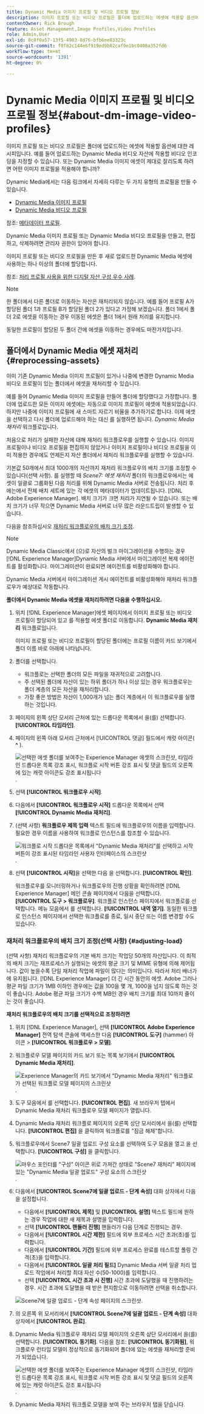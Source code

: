 ```yaml
---
title: Dynamic Media 이미지 프로필 및 비디오 프로필 정보
description: 이미지 프로필 또는 비디오 프로필은 폴더에 업로드하는 에셋에 적용할 옵션에 대한 레시피입니다. 예를 들어 업로드하는 Dynamic Media 비디오 자산에 적용할 비디오 인코딩을 지정할 수 있습니다. 또는 Dynamic Media 이미지 에셋이 제대로 잘리도록 하려면 어떤 이미지 프로필을 적용해야 합니까?
contentOwner: Rick Brough
feature: Asset Management,Image Profiles,Video Profiles
role: Admin,User
exl-id: 8c8f0a57-13f5-4903-8d76-bfb6ee83323c
source-git-commit: f9f82c144e6f919ed9b82caf9e1bc0408a352fd6
workflow-type: tm+mt
source-wordcount: '1391'
ht-degree: 0%

---
```


# Dynamic Media 이미지 프로필 및 비디오 프로필 정보{#about-dm-image-video-profiles}

이미지 프로필 또는 비디오 프로필은 폴더에 업로드하는 에셋에 적용할 옵션에 대한 레시피입니다. 예를 들어 업로드하는 Dynamic Media 비디오 자산에 적용할 비디오 인코딩을 지정할 수 있습니다. 또는 Dynamic Media 이미지 에셋이 제대로 잘리도록 하려면 어떤 이미지 프로필을 적용해야 합니까?

Dynamic Media에서는 다음 링크에서 자세히 다루는 두 가지 유형의 프로필을 만들 수 있습니다.

* [Dynamic Media 이미지 프로필](/help/assets/dynamic-media/image-profiles.md)
* [Dynamic Media 비디오 프로필](/help/assets/dynamic-media/video-profiles.md)

참조: [메타데이터 프로필](/help/assets/metadata-profiles.md).

Dynamic Media 이미지 프로필 또는 Dynamic Media 비디오 프로필을 만들고, 편집하고, 삭제하려면 관리자 권한이 있어야 합니다.

이미지 프로필 또는 비디오 프로필을 만든 후 새로 업로드한 Dynamic Media 에셋에 사용하는 하나 이상의 폴더에 할당합니다.

참조: [처리 프로필 사용을 위한 디지털 자산 구성 우수 사례](/help/assets/organize-assets.md).


>[!NOTE]
>
>한 폴더에서 다른 폴더로 이동하는 자산은 재처리되지 않습니다. 예를 들어 프로필 A가 할당된 폴더 1과 프로필 B가 할당된 폴더 2가 있다고 가정해 보겠습니다. 폴더 1에서 폴더 2로 에셋을 이동하는 경우 이동된 에셋은 폴더 1에서 원래 처리를 유지합니다.
>
>동일한 프로필이 할당된 두 폴더 간에 에셋을 이동하는 경우에도 마찬가지입니다.

## 폴더에서 Dynamic Media 에셋 재처리 {#reprocessing-assets}

이미 기존 Dynamic Media 이미지 프로필이 있거나 나중에 변경한 Dynamic Media 비디오 프로필이 있는 폴더에서 에셋을 재처리할 수 있습니다.

예를 들어 Dynamic Media 이미지 프로필을 만들어 폴더에 할당했다고 가정합니다. 폴더에 업로드한 모든 이미지 에셋에는 자동으로 이미지 프로필이 에셋에 적용되었습니다. 하지만 나중에 이미지 프로필에 새 스마트 자르기 비율을 추가하기로 합니다. 이제 에셋을 선택하고 다시 폴더에 업로드해야 하는 대신 를 실행하면 됩니다. *Dynamic Media 재처리* 워크플로입니다.

처음으로 처리가 실패한 자산에 대해 재처리 워크플로우를 실행할 수 있습니다. 이미지 프로필이나 비디오 프로필을 편집하지 않았거나 이미지 프로필이나 비디오 프로필을 이미 적용한 경우에도 언제든지 자산 폴더에서 재처리 워크플로우를 실행할 수 있습니다.

기본값 50개에서 최대 1000개의 자산까지 재처리 워크플로우의 배치 크기를 조정할 수 있습니다(선택 사항). 를 실행할 때 _Scene7: 에셋 재처리_ 폴더의 워크플로우에서는 에셋이 일괄로 그룹화된 다음 처리를 위해 Dynamic Media 서버로 전송됩니다. 처리 후에는에서 전체 배치 세트에 있는 각 에셋의 메타데이터가 업데이트됩니다. [!DNL Adobe Experience Manager]. 배치 크기가 크면 처리가 지연될 수 있습니다. 또는 배치 크기가 너무 작으면 Dynamic Media 서버로 너무 많은 라운드트립이 발생할 수 있습니다.

다음을 참조하십시오 [재처리 워크플로우의 배치 크기 조정](#adjusting-load).

>[!NOTE]
>
>Dynamic Media Classic에서 (으)로 자산의 벌크 마이그레이션을 수행하는 경우 [!DNL Experience Manager]Dynamic Media 서버에서 마이그레이션 복제 에이전트를 활성화합니다. 마이그레이션이 완료되면 에이전트를 비활성화해야 합니다.
>
>Dynamic Media 서버에서 마이그레이션 게시 에이전트를 비활성화해야 재처리 워크플로우가 예상대로 작동합니다.

<!-- LEAVE IN PLACE, MAY BE USED IN THE FUTURE

Batch size is the number of assets that are amalgamated into a single IPS (Dynamic Media's Image Production System) job. When you run the Dynamic Media Reprocess workflow, the job is triggered on IPS. The number of IPS jobs that are triggered is based on the total number of assets in the folder, divided by the batch size. For example, suppose you had a folder with 150 assets and a batch size of 50. In this case, three IPS jobs are triggered. The assets are updated when the entire batch size (50 in our example) is processed in IPS. The job then moves onto the next IPS job and so on until complete. If you increase the batch size, you may notice a longer delay with assets getting updated. 

-->

**폴더에서 Dynamic Media 에셋을 재처리하려면 다음을 수행하십시오.**

1. 위치 [!DNL Experience Manager]에셋 페이지에서 이미지 프로필 또는 비디오 프로필이 할당되어 있고 를 적용할 에셋 폴더로 이동합니다. **Dynamic Media 재처리** 워크플로입니다.

   이미지 프로필 또는 비디오 프로필이 할당된 폴더에는 프로필 이름이 카드 보기에서 폴더 이름 바로 아래에 나타납니다.

1. 폴더를 선택합니다.

   * 워크플로는 선택한 폴더의 모든 파일을 재귀적으로 고려합니다.
   * 주 선택된 폴더에 자산이 있는 하위 폴더가 하나 이상 있는 경우 워크플로우는 폴더 계층의 모든 자산을 재처리합니다.
   * 가장 좋은 방법은 자산이 1,000개가 넘는 폴더 계층에서 이 워크플로우를 실행하는 것입니다.

1. 페이지의 왼쪽 상단 모서리 근처에 있는 드롭다운 목록에서 을(를) 선택합니다. **[!UICONTROL 타임라인]**.
1. 페이지의 왼쪽 아래 모서리 근처에서 [!UICONTROL 댓글] 필드에서 캐럿 아이콘( **^** ).

   ![선택한 에셋 폴더를 보여주는 Experience Manager 에셋의 스크린샷, 타임라인 드롭다운 목록 강조 표시, 워크플로 시작 버튼 강조 표시 및 댓글 필드의 오른쪽에 있는 캐럿 아이콘도 강조 표시됩니다](/help/assets/dynamic-media/assets/reprocess-assets1.png).

1. 선택 **[!UICONTROL 워크플로우 시작]**.
1. 다음에서 **[!UICONTROL 워크플로우 시작]** 드롭다운 목록에서 선택 **[!UICONTROL Dynamic Media 재처리]**.
1. (선택 사항) **워크플로우 제목 입력** 텍스트 필드에 워크플로우의 이름을 입력합니다. 필요한 경우 이름을 사용하여 워크플로 인스턴스를 참조할 수 있습니다.

   ![워크플로 시작 드롭다운 목록에서 &quot;Dynamic Media 재처리&quot;를 선택하고 시작 버튼이 강조 표시된 타임라인 사용자 인터페이스의 스크린샷](/help/assets/dynamic-media/assets/reprocess-assets2.png).

1. 선택 **[!UICONTROL 시작]**&#x200B;을 선택한 다음 을 선택합니다. **[!UICONTROL 확인]**.

   워크플로우를 모니터링하거나 워크플로우의 진행 상황을 확인하려면 [!DNL Experience Manager] 메인 콘솔 페이지에서 다음을 선택합니다. **[!UICONTROL 도구 > 워크플로우]**. 워크플로 인스턴스 페이지에서 워크플로를 선택합니다. 메뉴 모음에서 를 선택합니다. **[!UICONTROL 내역 열기]**. 동일한 워크플로 인스턴스 페이지에서 선택한 워크플로를 종료, 일시 중단 또는 이름 변경할 수도 있습니다.

### 재처리 워크플로우의 배치 크기 조정(선택 사항) {#adjusting-load}

(선택 사항) 재처리 워크플로우의 기본 배치 크기는 작업당 50개의 자산입니다. 이 최적의 배치 크기는 재프로세스가 실행되는 에셋의 평균 크기 및 MIME 유형에 의해 제어됩니다. 값이 높을수록 단일 재처리 작업에 파일이 많다는 의미입니다. 따라서 처리 배너가에 유지됩니다. [!DNL Experience Manager] 더 긴 시간 동안의 에셋. Adobe 그러나 평균 파일 크기가 1MB 이하인 경우에는 값을 100을 몇 개, 1000을 넘지 않도록 하는 것이 좋습니다. Adobe 평균 파일 크기가 수백 MB인 경우 배치 크기를 최대 10까지 줄이는 것이 좋습니다.

**재처리 워크플로우의 배치 크기를 선택적으로 조정하려면**

1. 위치 [!DNL Experience Manager], 선택 **[!UICONTROL Adobe Experience Manager]** 전역 탐색 콘솔에 액세스한 다음 **[!UICONTROL 도구]** (hammer) 아이콘 > **[!UICONTROL 워크플로우 > 모델]**.
1. 워크플로우 모델 페이지의 카드 보기 또는 목록 보기에서 **[!UICONTROL Dynamic Media 재처리]**.

   ![Experience Manager의 카드 보기에서 &quot;Dynamic Media 재처리&quot; 워크플로가 선택된 워크플로 모델 페이지의 스크린샷](/help/assets/dynamic-media/assets/reprocess-assets7.png).

1. 도구 모음에서 를 선택합니다. **[!UICONTROL 편집]**. 새 브라우저 탭에서 Dynamic Media 재처리 워크플로우 모델 페이지가 열립니다.
1. Dynamic Media 재처리 워크플로 페이지의 오른쪽 상단 모서리에서 을(를) 선택합니다. **[!UICONTROL 편집]** 을 클릭하여 워크플로를 &quot;잠금 해제&quot;합니다.
1. 워크플로우에서 Scene7 일괄 업로드 구성 요소를 선택하여 도구 모음을 열고 을 선택합니다. **[!UICONTROL 구성]** 을 클릭합니다.

   ![마우스 포인터를 &quot;구성&quot; 아이콘 위로 가져간 상태로 &quot;Scene7 재처리&quot; 페이지에 있는 &quot;Dynamic Media 일괄 업로드&quot; 구성 요소의 스크린샷](/help/assets/dynamic-media/assets/reprocess-assets8.png).

1. 다음에서 **[!UICONTROL Scene7에 일괄 업로드 - 단계 속성]** 대화 상자에서 다음을 설정합니다.
   * 다음에서 **[!UICONTROL 제목]** 및 **[!UICONTROL 설명]** 텍스트 필드에 원하는 경우 작업에 대한 새 제목과 설명을 입력합니다.
   * 선택 **[!UICONTROL 핸들러 진행]** 핸들러가 다음 단계로 진행되는 경우.
   * 다음에서 **[!UICONTROL 시간 제한]** 필드에 외부 프로세스 시간 초과(초)를 입력합니다.
   * 다음에서 **[!UICONTROL 기간]** 필드에 외부 프로세스 완료를 테스트할 폴링 간격(초)을 입력합니다.
   * 다음에서 **[!UICONTROL 일괄 처리 필드]** Dynamic Media 서버 일괄 처리 업로드 작업에서 처리할 최대 자산 수(50-1000)를 입력합니다.
   * 선택 **[!UICONTROL 시간 초과 시 진행]** 시간 초과에 도달했을 때 진행하려는 경우. 시간 초과에 도달했을 때 받은 편지함으로 이동하려면 선택을 취소합니다.

   ![Scene7에 일괄 업로드 - 단계 속성 페이지의 스크린샷](/help/assets/dynamic-media/assets/reprocess-assets3.png).

1. 의 오른쪽 위 모서리에서 **[!UICONTROL Scene7에 일괄 업로드 - 단계 속성]** 대화 상자에서 **[!UICONTROL 완료]**.

1. Dynamic Media 워크플로우 재처리 모델 페이지의 오른쪽 상단 모서리에서 을(를) 선택합니다. **[!UICONTROL 동기화]**. 다음을 참조: **[!UICONTROL 동기화됨]**, 워크플로우 런타임 모델이 정상적으로 동기화되어 폴더에 있는 에셋을 재처리할 준비가 되었습니다.

   ![선택한 에셋 폴더를 보여주는 Experience Manager 에셋의 스크린샷, 타임라인 드롭다운 목록 강조 표시, 워크플로 시작 버튼 강조 표시 및 댓글 필드의 오른쪽에 있는 캐럿 아이콘도 강조 표시됩니다](/help/assets/dynamic-media/assets/reprocess-assets1.png).

1. Dynamic Media 재처리 워크플로 모델을 보여 주는 브라우저 탭을 닫습니다.

<!-- MAY BE NEEDED IN THE FUTURE

1. Return to the browser tab that has the open Workflow Models page, then press **Esc** to exit the selection.
1. In the upper-left corner of the page, select **[!UICONTROL Adobe Experience Manager]** to access the global navigation console, then select the **[!UICONTROL Tools]** (hammer) icon > **[!UICONTROL General > CRXDE Lite]**.
1. In the folder tree on the left side of the CRXDE Lite page, navigate to the following location:

   `/conf/global/settings/workflow/models/scene7_reprocess_assets/jcr:content/flow/reprocess/metaData`

   ![CRXDE Lite](/help/security/assets/workflow-models9.png)

1. On the right side of the CRXDE Lite page, in the lower portion, enter the following name, type, and value in its respective field:
    * **[!UICONTROL Name]**: `reprocess-batch-size`
    * **[!UICONTROL Type]**: `Long`
    * **[!UICONTROL Value]**: enter a default value (50-1000) for the batch size
1. In the lower-right corner, select **[!UICONTROL Add]**. The new property appears as the following:

    ![Saving the new property](/help/security/assets/workflow-models10.png)

1. On the menu bar of the CRXDE Lite page, select **[!UICONTROL Save All]**.
1. In the upper-left corner of the page, select **[!UICONTROL CRXDE Lite]** to return to the main Experience Manager console
1. Repeat steps 1-7 to re-synchronize the new batch size to the Dynamic Media Reprocess workflow model.

-->
